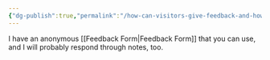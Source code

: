 ```yaml
---
{"dg-publish":true,"permalink":"/how-can-visitors-give-feedback-and-how-will-you-respond/"}
---
```



I have an anonymous [[Feedback Form\|Feedback Form]] that you can use, and I will probably respond through notes, too.